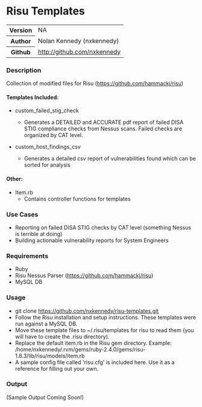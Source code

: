 # Risu Templates
<table>
    <tr>
        <th>Version</th>
        <td>NA</td>
    </tr>
    <tr>
       <th>Author</th>
       <td>Nolan Kennedy (nxkennedy)</td>
    </tr>
    <tr>
        <th>Github</th>
        <td><a href="http://github.com/nxkennedy">http://github.com/nxkennedy</a></td>
    </tr>
</table>

### Description
Collection of modified files for Risu (https://github.com/hammackj/risu)

#### Templates Included:
* custom_failed_stig_check
    * Generates a DETAILED and ACCURATE pdf report of failed DISA STIG compliance checks from Nessus scans. Failed checks are organized by CAT level.

* custom_host_findings_csv
    * Generates a detailed csv report of vulnerabilities found which can be sorted for analysis

#### Other:
* Item.rb
    * Contains controller functions for templates

### Use Cases
* Reporting on failed DISA STIG checks by CAT level (something Nessus is terrible at doing)
* Building actionable vulnerability reports for System Engineers

### Requirements
* Ruby
* Risu Nessus Parser (https://github.com/hammackj/risu)
* MySQL DB

### Usage
* git clone https://github.com/nxkennedy/risu-templates.git
* Follow the Risu installation and setup instructions. These templates were run against a MySQL DB.
* Move these template files to ~/.risu/templates for risu to read them (you will have to create the .risu directory).
* Replace the default item.rb in the Risu gem directory. Example: /home/nxkennedy/.rvm/gems/ruby-2.4.0/gems/risu-1.8.3/lib/risu/models/item.rb
* A sample config file called 'risu.cfg' is included here. Use it as a reference for filling out your own.

### Output

(Sample Output Coming Soon!)
